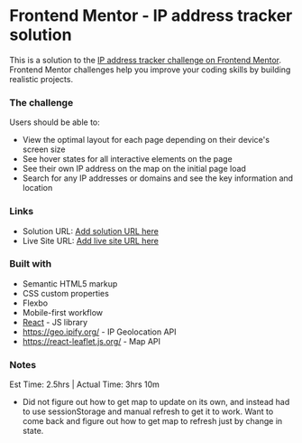 # Frontend Mentor - IP address tracker solution

This is a solution to the [IP address tracker challenge on Frontend Mentor](https://www.frontendmentor.io/challenges/ip-address-tracker-I8-0yYAH0). Frontend Mentor challenges help you improve your coding skills by building realistic projects. 

### The challenge

Users should be able to:

- View the optimal layout for each page depending on their device's screen size
- See hover states for all interactive elements on the page
- See their own IP address on the map on the initial page load
- Search for any IP addresses or domains and see the key information and location

### Links

- Solution URL: [Add solution URL here](https://your-solution-url.com)
- Live Site URL: [Add live site URL here](https://your-live-site-url.com)


### Built with

- Semantic HTML5 markup
- CSS custom properties
- Flexbo
- Mobile-first workflow
- [React](https://reactjs.org/) - JS library
- https://geo.ipify.org/ - IP Geolocation API
- https://react-leaflet.js.org/ - Map API


### Notes
Est Time: 2.5hrs | Actual Time: 3hrs 10m

- Did not figure out how to get map to update on its own, and instead had to use sessionStorage and manual refresh to get it to work. Want to come back and figure out how to get map to refresh just by change in state. 